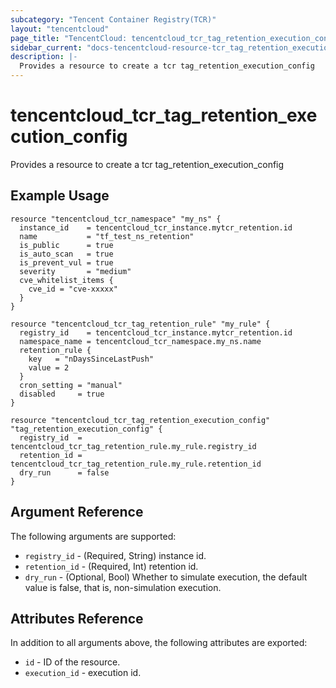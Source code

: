 ```yaml
---
subcategory: "Tencent Container Registry(TCR)"
layout: "tencentcloud"
page_title: "TencentCloud: tencentcloud_tcr_tag_retention_execution_config"
sidebar_current: "docs-tencentcloud-resource-tcr_tag_retention_execution_config"
description: |-
  Provides a resource to create a tcr tag_retention_execution_config
---
```


# tencentcloud_tcr_tag_retention_execution_config

Provides a resource to create a tcr tag_retention_execution_config

## Example Usage

```hcl
resource "tencentcloud_tcr_namespace" "my_ns" {
  instance_id    = tencentcloud_tcr_instance.mytcr_retention.id
  name           = "tf_test_ns_retention"
  is_public      = true
  is_auto_scan   = true
  is_prevent_vul = true
  severity       = "medium"
  cve_whitelist_items {
    cve_id = "cve-xxxxx"
  }
}

resource "tencentcloud_tcr_tag_retention_rule" "my_rule" {
  registry_id    = tencentcloud_tcr_instance.mytcr_retention.id
  namespace_name = tencentcloud_tcr_namespace.my_ns.name
  retention_rule {
    key   = "nDaysSinceLastPush"
    value = 2
  }
  cron_setting = "manual"
  disabled     = true
}

resource "tencentcloud_tcr_tag_retention_execution_config" "tag_retention_execution_config" {
  registry_id  = tencentcloud_tcr_tag_retention_rule.my_rule.registry_id
  retention_id = tencentcloud_tcr_tag_retention_rule.my_rule.retention_id
  dry_run      = false
}
```

## Argument Reference

The following arguments are supported:

* `registry_id` - (Required, String) instance id.
* `retention_id` - (Required, Int) retention id.
* `dry_run` - (Optional, Bool) Whether to simulate execution, the default value is false, that is, non-simulation execution.

## Attributes Reference

In addition to all arguments above, the following attributes are exported:

* `id` - ID of the resource.
* `execution_id` - execution id.



